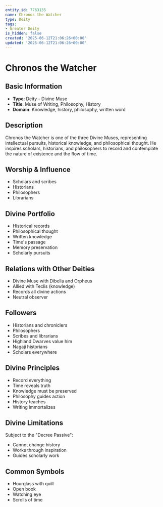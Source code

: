 ```yaml
---
entity_id: 7763135
name: Chronos the Watcher
type: Deity
tags:
- Greater Deity
is_hidden: false
created: '2025-06-12T21:06:26+00:00'
updated: '2025-06-12T21:06:26+00:00'
---
```


# Chronos the Watcher

## Basic Information

- **Type**: Deity - Divine Muse
- **Title**: Muse of Writing, Philosophy, History
- **Domain**: Knowledge, history, philosophy, written word

## Description

Chronos the Watcher is one of the three Divine Muses, representing intellectual pursuits, historical knowledge, and philosophical thought. He inspires scholars, historians, and philosophers to record and contemplate the nature of existence and the flow of time.

## Worship & Influence

- Scholars and scribes
- Historians
- Philosophers
- Librarians

## Divine Portfolio

- Historical records
- Philosophical thought
- Written knowledge
- Time's passage
- Memory preservation
- Scholarly pursuits

## Relations with Other Deities

- Divine Muse with Dibella and Orpheus
- Allied with Teclis (knowledge)
- Records all divine actions
- Neutral observer

## Followers

- Historians and chroniclers
- Philosophers
- Scribes and librarians
- Highland Dwarves value him
- Nagaji historians
- Scholars everywhere

## Divine Principles

- Record everything
- Time reveals truth
- Knowledge must be preserved
- Philosophy guides action
- History teaches
- Writing immortalizes

## Divine Limitations

Subject to the "Decree Passive":

- Cannot change history
- Works through inspiration
- Guides scholarly work

## Common Symbols

- Hourglass with quill
- Open book
- Watching eye
- Scrolls of time